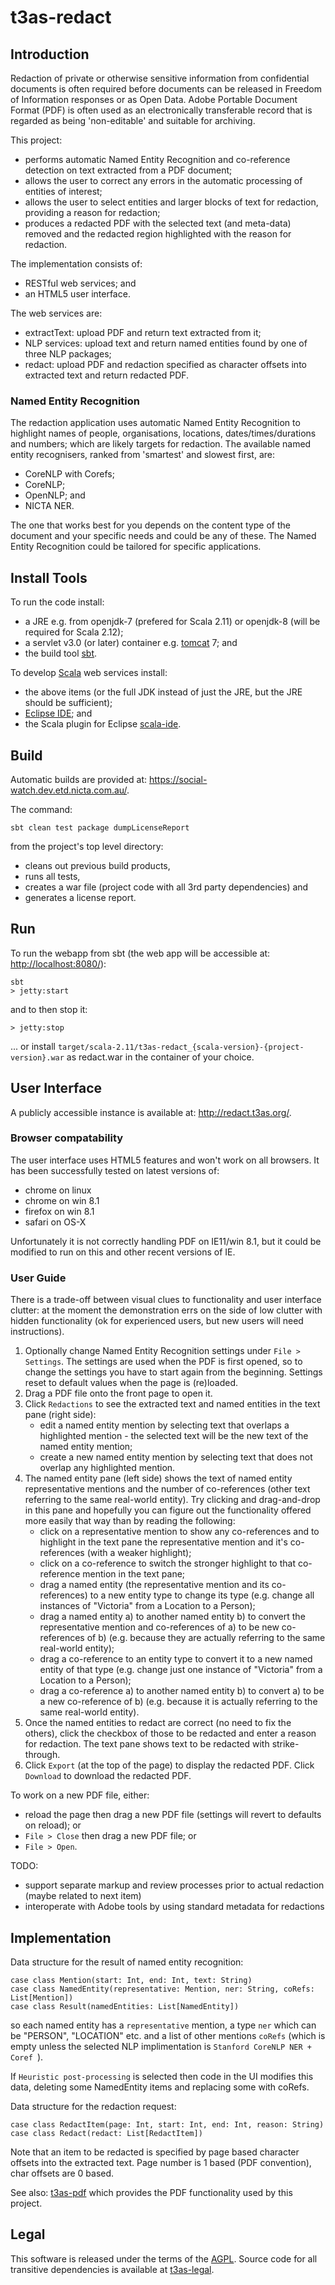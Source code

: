 # t3as-redact

## Introduction

Redaction of private or otherwise sensitive information from confidential documents is often required before documents can be released
in Freedom of Information responses or as Open Data.
Adobe Portable Document Format (PDF) is often used as an electronically transferable record that is regarded as being 'non-editable' and suitable for archiving.  

This project:
- performs automatic Named Entity Recognition and co-reference detection on text extracted from a PDF document;
- allows the user to correct any errors in the automatic processing of entities of interest;
- allows the user to select entities and larger blocks of text for redaction, providing a reason for redaction;
- produces a redacted PDF with the selected text (and meta-data) removed and the redacted region highlighted with the reason for redaction.

The implementation consists of:
- RESTful web services; and
- an HTML5 user interface.

The web services are:
- extractText: upload PDF and return text extracted from it;
- NLP services: upload text and return named entities found by one of three NLP packages;
- redact: upload PDF and redaction specified as character offsets into extracted text and return redacted PDF.

### Named Entity Recognition

The redaction application uses automatic Named Entity Recognition to highlight names of people, organisations, locations, dates/times/durations and numbers; which are likely targets for redaction.
The available named entity recognisers, ranked from 'smartest' and slowest first, are:
- CoreNLP with Corefs;
- CoreNLP;
- OpenNLP; and
- NICTA NER.

The one that works best for you depends on the content type of the document and your specific needs and could be any of these.
The Named Entity Recognition could be tailored for specific applications.

## Install Tools

To run the code install:

- a JRE e.g. from openjdk-7 (prefered for Scala 2.11) or openjdk-8 (will be required for Scala 2.12);
- a servlet v3.0 (or later) container e.g. [tomcat](http://tomcat.apache.org/) 7; and
- the build tool [sbt](http://www.scala-sbt.org/).

To develop [Scala](http://scala-lang.org/) web services install:

- the above items (or the full JDK instead of just the JRE, but the JRE should be sufficient);
- [Eclipse IDE](https://www.eclipse.org/downloads/); and
- the Scala plugin for Eclipse [scala-ide](http://scala-ide.org/download/current.html).

## Build
 
Automatic builds are provided at: <https://social-watch.dev.etd.nicta.com.au/>.

The command:

	sbt clean test package dumpLicenseReport

from the project's top level directory:

- cleans out previous build products,
- runs all tests,
- creates a war file (project code with all 3rd party dependencies) and
- generates a license report.

## Run

To run the webapp from sbt (the web app will be accessible at: <http://localhost:8080/>):

    sbt
    > jetty:start
    
and to then stop it:

	> jetty:stop
	
... or install `target/scala-2.11/t3as-redact_{scala-version}-{project-version}.war` as redact.war in the container of your choice.

## User Interface

A publicly accessible instance is available at: <http://redact.t3as.org/>.

### Browser compatability
The user interface uses HTML5 features and won't work on all browsers. It has been successfully tested on latest versions of:
- chrome on linux
- chrome on win 8.1
- firefox on win 8.1
- safari on OS-X

Unfortunately it is not correctly handling PDF on IE11/win 8.1, but it could be modified to run on this and other recent versions of IE.

### User Guide
There is a trade-off between visual clues to functionality and user interface clutter: at the moment the demonstration errs on the side of low clutter with hidden functionality (ok for experienced users, but new users will need instructions).

1. Optionally change Named Entity Recognition settings under `File > Settings`. The settings are used when the PDF is first opened, so to change the settings you have to start again from the beginning. Settings reset to default values when the page is (re)loaded.
1. Drag a PDF file onto the front page to open it.
1. Click `Redactions` to see the extracted text and named entities in the text pane (right side):
    - edit a named entity mention by selecting text that overlaps a highlighted mention - the selected text will be the new text of the named entity mention;
    - create a new named entity mention by selecting text that does not overlap any highlighted mention.
1. The named entity pane (left side) shows the text of named entity representative mentions and the number of co-references (other text referring to the same real-world entity). Try clicking and drag-and-drop in this pane and hopefully you can figure out the functionality offered more easily that way than by reading the following:
    - click on a representative mention to show any co-references and to highlight in the text pane the representative mention and it's co-references (with a weaker highlight);
    - click on a co-reference to switch the stronger highlight to that co-reference mention in the text pane;
    - drag a named entity (the representative mention and its co-references) to a new entity type to change its type (e.g. change all instances of "Victoria" from a Location to a Person);
    - drag a named entity a) to another named entity b) to convert the representative mention and co-references of a) to be new co-references of b) (e.g. because they are actually referring to the same real-world entity);
    - drag a co-reference to an entity type to convert it to a new named entity of that type (e.g. change just one instance of "Victoria" from a Location to a Person);
    - drag a co-reference a) to another named entity b) to convert a) to be a new co-reference of b) (e.g. because it is actually referring to the same real-world entity).
1. Once the named entities to redact are correct (no need to fix the others), click the checkbox of those to be redacted and enter a reason for redaction. The text pane shows text to be redacted with strike-through.
1. Click `Export` (at the top of the page) to display the redacted PDF. Click `Download` to download the redacted PDF.

To work on a new PDF file, either:
- reload the page then drag a new PDF file (settings will revert to defaults on reload); or
- `File > Close` then drag a new PDF file; or
- `File > Open`.

TODO:
- support separate markup and review processes prior to actual redaction (maybe related to next item)
- interoperate with Adobe tools by using standard metadata for redactions 

## Implementation

Data structure for the result of named entity recognition:
    
    case class Mention(start: Int, end: Int, text: String)
    case class NamedEntity(representative: Mention, ner: String, coRefs: List[Mention])
    case class Result(namedEntities: List[NamedEntity])
so each named entity has a `representative` mention, a type `ner` which can be "PERSON", "LOCATION" etc. and a list of other mentions `coRefs` (which is empty unless the selected NLP implimentation is `Stanford CoreNLP NER + Coref `).

If `Heuristic post-processing` is selected then code in the UI modifies this data, deleting some NamedEntity items and replacing some with coRefs.

Data structure for the redaction request:

    case class RedactItem(page: Int, start: Int, end: Int, reason: String)
    case class Redact(redact: List[RedactItem])
Note that an item to be redacted is specified by page based character offsets into the extracted text. Page number is 1 based (PDF convention), char offsets are 0 based.


See also: [t3as-pdf](https://github.com/NICTA/t3as-pdf) which provides the PDF functionality used by this project.

## Legal

This software is released under the terms of the [AGPL](http://www.gnu.org/licenses/agpl-3.0.en.html).
Source code for all transitive dependencies is available at [t3as-legal](https://github.com/NICTA/t3as-legal).
